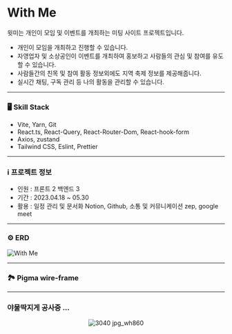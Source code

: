 # With Me 
윗미는 개인이 모임 및 이벤트를 개최하는 미팅 사이트 프로젝트입니다.

- 개인이 모임을 개최하고 진행할 수 있습니다. 
- 자영업자 및 소상공인이 이벤트를 개최하여 홍보하고 사람들의 관심 및 참여를 유도할 수 있습니다. 
- 사람들간의 친목 및 참여 활동 정보외에도 지역 축제 정보를 제공해줍니다.
- 실시간 채팅, 구독 관리 등 나의 활동을 관리할 수 있습니다.

***

### 🖥️ Skill Stack
- Vite, Yarn, Git
- React.ts, React-Query, React-Router-Dom, React-hook-form
- Axios, zustand
- Tailwind CSS, Eslint, Prettier

***

### ℹ️ 프로젝트 정보
- 인원 : 프론트 2 백엔드 3
- 기간 : 2023.04.18 ~ 05.30
- 활용 : 일정 관리 및 문서화 Notion, Github, 소통 및 커뮤니케이션 zep, google meet

***

### ⚙️ ERD
![With Me](https://github.com/WithUS-ZB/withme-fe/assets/148526219/78b95638-f402-4396-9874-ccdfbd0319e8)

***

### 🏞️ Pigma wire-frame

***


### 야물딱지게 공사중 ...

<div align="center">
  
![3040 jpg_wh860](https://github.com/WithUS-ZB/withme-fe/assets/148526219/29eaca99-5362-4a9f-a36f-14e522ee6cf3)
</div>  

